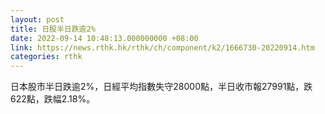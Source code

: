 ```yaml
---
layout: post
title: 日股半日跌逾2%
date: 2022-09-14 10:48:13.000000000 +08:00
link: https://news.rthk.hk/rthk/ch/component/k2/1666730-20220914.htm
categories: rthk
---
```


日本股市半日跌逾2%，日經平均指數失守28000點，半日收市報27991點，跌622點，跌幅2.18%。

